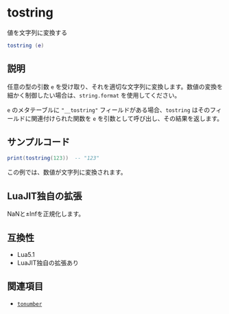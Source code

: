 # tostring

値を文字列に変換する

```lua
tostring (e)
```

## 説明

任意の型の引数 `e` を受け取り、それを適切な文字列に変換します。数値の変換を細かく制御したい場合は、`string.format` を使用してください。

`e` のメタテーブルに `"__tostring"` フィールドがある場合、`tostring` はそのフィールドに関連付けられた関数を `e` を引数として呼び出し、その結果を返します。

## サンプルコード

```lua
print(tostring(123))  -- "123"
```

この例では、数値が文字列に変換されます。

## LuaJIT独自の拡張

NaNと±Infを正規化します。

## 互換性

- Lua5.1
- LuaJIT独自の拡張あり

## 関連項目

- [`tonumber`](tonumber.md)